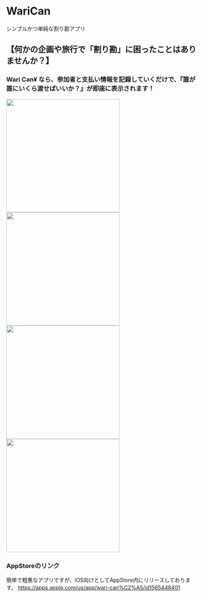 # WariCan
シンプルかつ単純な割り勘アプリ

## 【何かの企画や旅行で「割り勘」に困ったことはありませんか？】
### Wari Can¥ なら、参加者と支払い情報を記録していくだけで、『誰が誰にいくら渡せばいいか？』が即座に表示されます！
<img src="https://user-images.githubusercontent.com/27912121/116841756-187bf680-ac15-11eb-8d5c-951de30ec668.png" width="300px"> <img src="https://user-images.githubusercontent.com/27912121/116841761-1dd94100-ac15-11eb-9ca7-8add4d5d230f.png" width="300px">
<img src="https://user-images.githubusercontent.com/27912121/116841766-216cc800-ac15-11eb-9fb8-308a8c14e9b9.png" width="300px"> <img src="https://user-images.githubusercontent.com/27912121/116841776-2762a900-ac15-11eb-9783-7fd107e1d83e.png" width="300px">

### AppStoreのリンク
簡単で粗悪なアプリですが、iOS向けとしてAppStore内にリリースしております。
https://apps.apple.com/us/app/wari-can%C2%A5/id1565448401
